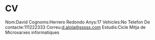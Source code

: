 # CV
Nom:David 
Cognoms:Herrero Redondo
Anys:17
Vehicles:No
Telefon De contacte:111222333
Correu:d.alola@sssss.com
Estudis:Cicle Mitja de Microxarxes informatiques
